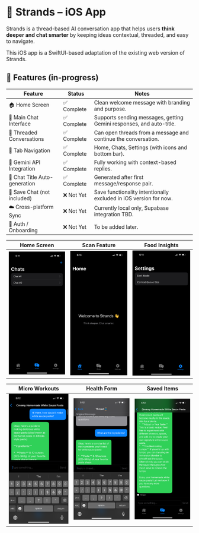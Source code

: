 # 🧵 Strands – iOS App

Strands is a thread-based AI conversation app that helps users **think deeper and chat smarter** by keeping ideas contextual, threaded, and easy to navigate.

This iOS app is a SwiftUI-based adaptation of the existing web version of Strands.


## 🚀 Features (in-progress)

| Feature                        | Status       | Notes                                                                 |
|-------------------------------|--------------|-----------------------------------------------------------------------|
| 🏠 Home Screen                 | ✅ Complete   | Clean welcome message with branding and purpose.                      |
| 💬 Main Chat Interface         | ✅ Complete   | Supports sending messages, getting Gemini responses, and auto-title. |
| 🧵 Threaded Conversations      | ✅ Complete   | Can open threads from a message and continue the conversation.       |
| 📱 Tab Navigation              | ✅ Complete   | Home, Chats, Settings (with icons and bottom bar).                   |
| 🧠 Gemini API Integration      | ✅ Complete   | Fully working with context-based replies.                            |
| 🧪 Chat Title Auto-generation  | ✅ Complete   | Generated after first message/response pair.                         |
| 📂 Save Chat (not included)    | ❌ Not Yet    | Save functionality intentionally excluded in iOS version for now.    |
| ☁️ Cross-platform Sync         | ❌ Not Yet    | Currently local only, Supabase integration TBD.                      |
| 🔐 Auth / Onboarding           | ❌ Not Yet    | To be added later.                                                   |


<div align="center">
  
| Home Screen | Scan Feature | Food Insights |
|------------|-------------|--------------|
| <img src="1.PNG" width="250"/> | <img src="2.PNG" width="250"/> | <img src="3.PNG" width="250"/> |

| Micro Workouts | Health Form | Saved Items |
|-------------|----------------|---------|
| <img src="4.PNG" width="250"/> | <img src="5.PNG" width="250"/> | <img src="6.PNG" width="250"/> |

</div>
